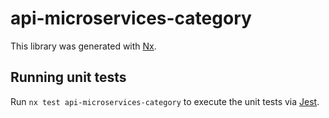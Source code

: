 # api-microservices-category

This library was generated with [Nx](https://nx.dev).

## Running unit tests

Run `nx test api-microservices-category` to execute the unit tests via [Jest](https://jestjs.io).
